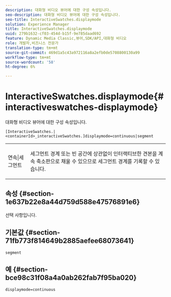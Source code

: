 ```yaml
---
description: 대화형 비디오 뷰어에 대한 구성 속성입니다.
seo-description: 대화형 비디오 뷰어에 대한 구성 속성입니다.
seo-title: InteractiveSwatches.displaymode
solution: Experience Manager
title: InteractiveSwatches.displaymode
uuid: 279b1632-cf03-454d-b15f-9e785daad692
feature: Dynamic Media Classic,뷰어,SDK/API,대화형 비디오
role: 개발자,비즈니스 전문가
translation-type: tm+mt
source-git-commit: 469d1a5c43a972116a8a2efb0de5708800130a99
workflow-type: tm+mt
source-wordcount: '58'
ht-degree: 6%

---
```



# InteractiveSwatches.displaymode{#interactiveswatches-displaymode}

대화형 비디오 뷰어에 대한 구성 속성입니다.

`[InteractiveSwatches.|<containerId>_interactiveSwatches.]displaymode=continuous|segment`

<table id="table_441553CD34C94A58A9D7CBF772DEDDB6"> 
 <tbody> 
  <tr> 
   <td colname="col1"> <p> <span class="codeph"> 연속|세그먼트</span> </p> </td> 
   <td colname="col2"> <p> 세그먼트 경계 또는 빈 공간에 상관없이 인터랙티브한 견본을 계속 축소판으로 채울 수 있으므로 세그먼트 경계를 기록할 수 있습니다. </p> </td> 
  </tr> 
 </tbody> 
</table>

## 속성 {#section-1e637b22e8a44d759d588e47576891e6}

선택 사항입니다.

## 기본값 {#section-71fb773f814649b2885aefee68073641}

`segment`

## 예 {#section-bce98c31f08a4a0ab262fab7f95ba020}

```
displaymode=continuous
```

